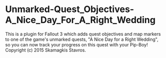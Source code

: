 # Unmarked-Quest_Objectives-A_Nice_Day_For_A_Right_Wedding
This is a plugin for Fallout 3 which adds quest objectives and map markers to one of the game's unmarked quests, "A Nice Day for a Right Wedding", so you can now track your progress on this quest with your Pip-Boy! Copyright (c) 2015 Skamagkis Stavros.
